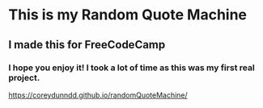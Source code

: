 # This is my Random Quote Machine
## I made this for FreeCodeCamp
### I hope you enjoy it! I took a lot of time as this was my first real project.
https://coreydunndd.github.io/randomQuoteMachine/

